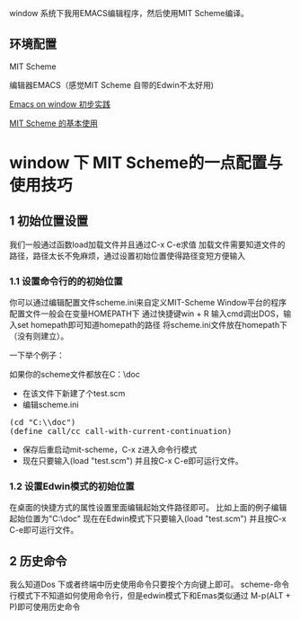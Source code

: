 

window 系统下我用EMACS编辑程序，然后使用MIT Scheme编译。
## 环境配置  

MIT Scheme

编辑器EMACS（感觉MIT Scheme 自带的Edwin不太好用)    

[Emacs on window 初步实践](https://www.codelast.com/%E5%8E%9F%E5%88%9B-emacs-on-windows%E5%88%9D%E6%AD%A5%E5%AE%9E%E8%B7%B5/)    

[MIT Scheme 的基本使用](http://www.math.pku.edu.cn/teachers/qiuzy/progtech/scheme/mit_scheme.htm)


<h1>window 下 MIT Scheme的一点配置与使用技巧</h1>


<div id="outline-container-orgaca1ef6" class="outline-2">
<h2 id="orgaca1ef6">1 初始位置设置</h2>
<div class="outline-text-2" id="text-orgaca1ef6">
<p> 我们一般通过函数load加载文件并且通过C-x C-e求值 加载文件需要知道文件的路径，路径太长不免麻烦，通过设置初始位置使得路径变短方便输入 </p>
</div>

<div id="outline-container-org688bd2f" class="outline-3">
<h3 id="org688bd2f">1.1 设置命令行的的初始位置</h3>
<div class="outline-text-3" id="text-org688bd2f">
<p> 你可以通过编辑配置文件scheme.ini来自定义MIT-Scheme Window平台的程序配置文件一般会在变量HOMEPATH下 通过快捷键win + R 输入cmd调出DOS，输入set homepath即可知道homepath的路径 将scheme.ini文件放在homepath下（没有则建立）。 </p>

<p> 一下举个例子： </p>

<p> 如果你的scheme文件都放在C：\doc </p>

<ul class="org-ul">
<li>在该文件下新建了个test.scm</li>

<li>编辑scheme.ini</li>
</ul>
<pre>
(cd "C:\\doc")
(define call/cc call-with-current-continuation)
</pre>
<ul class="org-ul">
<li>保存后重启动mit-scheme，C-x z进入命令行模式</li>
<li>现在只要输入(load "test.scm") 并且按C-x C-e即可运行文件。</li>
</ul>
</div>
</div>
<div id="outline-container-org6e13a7b" class="outline-3">
<h3 id="org6e13a7b">1.2 设置Edwin模式的初始位置</h3>
<div class="outline-text-3" id="text-org6e13a7b">
<p> 在桌面的快捷方式的属性设置里面编辑起始文件路径即可。 比如上面的例子编辑起始位置为"C:\doc"  现在在Edwin模式下只要输入(load "test.scm") 并且按C-x C-e即可运行文件。 </p>
</div>
</div>
</div>

<div id="outline-container-org7a02e37" class="outline-2">
<h2 id="org7a02e37">2 历史命令</h2>
<div class="outline-text-2" id="text-org7a02e37">
<p> 我么知道Dos 下或者终端中历史使用命令只要按个方向键上即可。 scheme-命令行模式下不知道如何使用命令行，但是edwin模式下和Emas类似通过 M-p(ALT + P)即可使用历史命令 </p>
</div>
</div>


